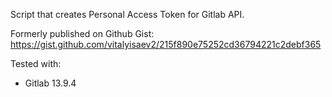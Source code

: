 Script that creates Personal Access Token for Gitlab API.

Formerly published on Github Gist: https://gist.github.com/vitalyisaev2/215f890e75252cd36794221c2debf365

Tested with:
* Gitlab 13.9.4

